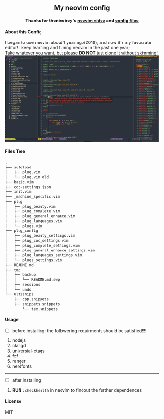 ## <center> My neovim config </center>
#### <center>Thanks for theniceboy's [neovim video](https://space.bilibili.com/13081489?from=search&seid=9375318644841322836) and [config files](https://github.com/theniceboy/nvim)

#### About this Config
I began to use neovim about 1 year ago(2019), and now it's my favourate editor! I keep
learning and tuning neovim in the past one year; </br>
Take whatever you want, but please **DO NOT** just clone it without skimming!</br>
![screenshot](https://github.com/lee-shun/nvim/blob/master/screenshot.png)

####  Files Tree
    .
    ├── autoload
    │   ├── plug.vim
    │   └── plug.vim.old
    ├── basic.vim
    ├── coc-settings.json
    ├── init.vim
    ├── _machine_specific.vim
    ├── plug
    │   ├── plug_beauty.vim
    │   ├── plug_complete.vim
    │   ├── plug_general_enhance.vim
    │   ├── plug_languages.vim
    │   └── plugs.vim
    ├── plug_config
    │   ├── plug_beauty_settings.vim
    │   ├── plug_coc_settings.vim
    │   ├── plug_complete_settings.vim
    │   ├── plug_general_enhance_settings.vim
    │   ├── plug_languages_settings.vim
    │   └── plugs_settings.vim
    ├── README.md
    ├── tmp
    │   ├── backup
    │   │   └── README.md.swp
    │   ├── sessions
    │   └── undo
    └── Ultisnips
        ├── cpp.snippets
        ├── snippets.snippets
            └── tex.snippets
#### Usage
- [ ] before installing: the followering requirments should be satisfied!!!!
1. nodejs
2. clangd
3. universial-ctags
4. fzf
5. ranger
6. nerdfonts
---
- [ ]   after installing
1. **RUN** `:checkhealth` in neovim to findout the further dependences

#### License
MIT


